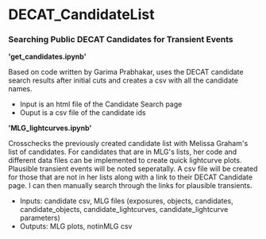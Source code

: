 # DECAT_CandidateList
### Searching Public DECAT Candidates for Transient Events

**'get_candidates.ipynb'**

Based on code written by Garima Prabhakar, uses the DECAT candidate search results after initial cuts and creates a csv with all the candidate names. 

* Input is an html file of the Candidate Search page
* Ouput is a csv file of the candidate ids

**'MLG_lightcurves.ipynb'**

Crosschecks the previously created candidate list with Melissa Graham's list of candidates. For candidates that are in MLG's lists, her code and different data files 
can be implemented to create quick lightcurve plots. Plausible transient events will be noted seperatally. A csv file will be created for those that are not in her 
lists along with a link to their DECAT Candidate page. I can then manually search through the links for plausible transients. 
* Inputs: candidate csv, MLG files (exposures, objects, candidates, candidate_objects, candidate_lightcurves, candidate_lightcurve parameters)
* Outputs: MLG plots, notinMLG csv
